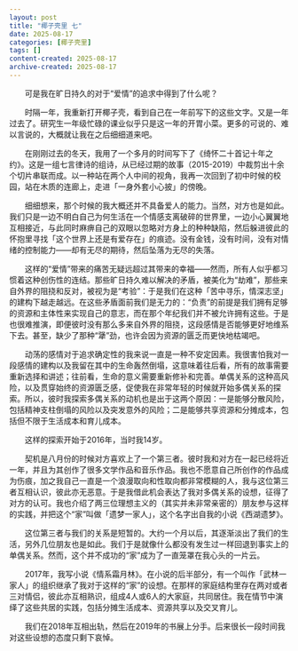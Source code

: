 ```yaml
---
layout: post
title: "椰子壳里 七"
date: 2025-08-17
categories: [椰子壳里]
tags: []
content-created: 2025-08-17
archive-created: 2025-08-17
---
```


　　可是我在旷日持久的对于“爱情”的追求中得到了什么呢？

　　时隔一年，我重新打开椰子壳，看到自己在一年前写下的这些文字。又是一年过去了。研究生一年级忙碌的课业似乎只是这一年的开胃小菜。更多的可说的、难以言说的，大概就让我在之后细细道来吧。

　　在刚刚过去的冬天，我用了一个多月的时间写下了《绮怀二十首记十年之约》。这是一组七言律诗的组诗，从已经过期的故事（2015-2019）中裁剪出十余个切片串联而成。以一种站在两个人中间的视角，我再一次回到了初中时候的校园，站在木质的连廊上，走进「一身外套小心披」的傍晚。

　　细细想来，那个时候的我大概还并不具备爱人的能力。当然，对方也是如此。我们只是一边不明白自己为何生活在一个情感支离破碎的世界里，一边小心翼翼地互相接近，与此同时麻痹自己的双眼以忽略对方身上的种种缺陷，然后躲进彼此的怀抱里寻找「这个世界上还是有爱存在」的痕迹。没有金钱，没有时间，没有对情绪的控制能力——却有无尽的期待，然后坠落为无尽的失落。

　　这样的“爱情”带来的痛苦无疑远超过其带来的幸福——然而，所有人似乎都习惯着这种创伤性的连结。那些旷日持久难以解决的矛盾，被美化为“劫难”，那些来自外界的阻挠和反对，被视为是“考验”：于是我们在这种「苦中寻乐，情深志坚」的建构下越走越远。在这些矛盾面前我们是无力的：“负责”的前提是我们拥有足够的资源和主体性来实现自己的意志，而在那个年纪我们并不被允许拥有这些。于是也很难推演，即便彼时没有那么多来自外界的阻挠，这段感情是否能够更好地维系下去。甚至，缺少了那种“犟”劲，也许会因为资源的匮乏而更快地枯竭吧。

　　动荡的感情对于追求确定性的我来说一直是一种不安定因素。我很害怕我对一段感情的建构以及我留在其中的生命轰然倒塌，这意味着往后看，所有的故事需要重新选择和讲述；往前看，生命的意义需要重新修补和完善。单偶关系的这种高风险，以及贯穿始终的资源匮乏感，促使我在非常年轻的时候就开始多偶关系的探索。所以，彼时我探索多偶关系的动机也是出于这两个原因：一是能够分散风险，包括精神支柱倒塌的风险以及突发意外的风险；二是能够共享资源和分摊成本，包括但不限于生活成本和育儿成本。

　　这样的探索开始于2016年，当时我14岁。

　　契机是八月份的时候对方喜欢上了一个第三者。彼时我和对方在一起已经将近一年，并且为其创作了很多文学作品和音乐作品。我也不愿意自己所创作的作品成为伤痕，加之我自己一直是一个浪漫取向和性取向都非常模糊的人，我与这位第三者互相认识，彼此亦无恶意。于是我借此机会表达了我对多偶关系的设想，征得了对方的认可。我也介绍了两三位理想主义的（其实并未非常亲密的）朋友参与这样的实践，并把这个“家”叫做「遗梦一家人」，这个名字出自我的小说《西湖遗梦》。

　　这位第三者与我们的关系是短暂的。大约一个月以后，其逐渐淡出了我们的生活，另外几位朋友也是如此。我们于是就像什么都没有发生过一样回退到事实上的单偶关系。然而，这个并不成功的“家”成为了一直笼罩在我心头的一片云。

　　2017年，我写小说《情系霜月林》。在小说的后半部分，有一个叫作「武林一家人」的组织继承了我对于这样的“家”的设想。在那样的家庭结构里存在两对或者三对情侣，彼此亦互相熟识，组成4人或6人的大家庭，共同居住。我在情节中演绎了这些共居的实践，包括分摊生活成本、资源共享以及交叉育儿。

　　我们在2018年互相出轨，然后在2019年的书展上分手。后来很长一段时间我对这些设想的态度只剩下哀悼。
